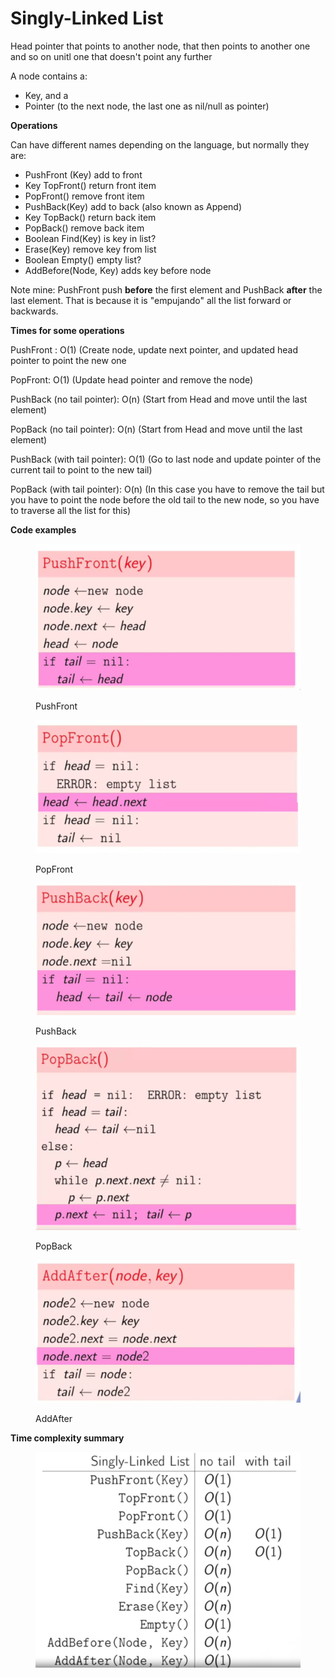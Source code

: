# Singly-Linked List

Head pointer that points to another node, that then points to another one and so on unitl one that doesn't point any further

A node contains a:

* Key, and a
* Pointer (to the next node, the last one as nil/null as pointer)

**Operations**

Can have different names depending on the language, but normally they are:

* PushFront (Key) add to front
* Key TopFront() return front item
* PopFront() remove front item
* PushBack(Key) add to back (also known as Append)
* Key TopBack() return back item
* PopBack() remove back item
* Boolean Find(Key) is key in list?
* Erase(Key) remove key from list
* Boolean Empty() empty list?
* AddBefore(Node, Key) adds key before node

Note mine: PushFront push **before** the first element and PushBack **after** the last element. That is because it is "empujando" all the list forward or backwards.

**Times for some operations**

PushFront : O(1) (Create node, update next pointer, and updated head pointer to point the new one

PopFront: O(1) (Update head pointer and remove the node)

PushBack (no tail pointer): O(n) (Start from Head and move until the last element)

PopBack (no tail pointer): O(n) (Start from Head and move until the last element)

PushBack (with tail pointer): O(1) (Go to last node and update pointer of the current tail to point to the new tail)

PopBack (with tail pointer): O(n) (In this case you have to remove the tail but you have to point the node before the old tail to the new node, so you have to traverse all the list for this)

**Code examples**

<figure><img src="../../.gitbook/assets/imagen (2).png" alt=""><figcaption><p>PushFront</p></figcaption></figure>

<figure><img src="../../.gitbook/assets/imagen (3).png" alt=""><figcaption><p>PopFront</p></figcaption></figure>

<figure><img src="../../.gitbook/assets/imagen (4).png" alt=""><figcaption><p>PushBack</p></figcaption></figure>

<figure><img src="../../.gitbook/assets/imagen (6).png" alt=""><figcaption><p>PopBack</p></figcaption></figure>

<figure><img src="../../.gitbook/assets/imagen (7).png" alt=""><figcaption><p>AddAfter</p></figcaption></figure>

**Time complexity summary**

<figure><img src="../../.gitbook/assets/imagen (8).png" alt=""><figcaption></figcaption></figure>
